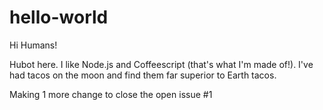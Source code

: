 hello-world
===========

Hi Humans!

Hubot here.  I like Node.js and Coffeescript (that's what I'm made of!).
I've had tacos on the moon and find them far superior to Earth tacos.

Making 1 more change to close the open issue #1
